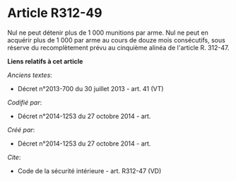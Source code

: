 # Article R312-49

Nul ne peut détenir plus de 1 000 munitions par arme. Nul ne peut en acquérir plus de 1 000 par arme au cours de douze mois
consécutifs, sous réserve du recomplètement prévu au cinquième alinéa de l'article R. 312-47.

**Liens relatifs à cet article**

_Anciens textes_:

  - Décret n°2013-700 du 30 juillet 2013 - art. 41 (VT)

_Codifié par_:

  - Décret n°2014-1253 du 27 octobre 2014 - art.

_Créé par_:

  - Décret n°2014-1253 du 27 octobre 2014 - art.

_Cite_:

  - Code de la sécurité intérieure - art. R312-47 (VD)
